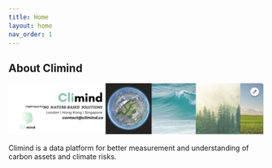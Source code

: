 ```yaml
---
title: Home
layout: home
nav_order: 1
---
```


## About Climind

![climind](/assets/background.png)

Climind is a data platform for better measurement and understanding of carbon assets and climate risks. 
